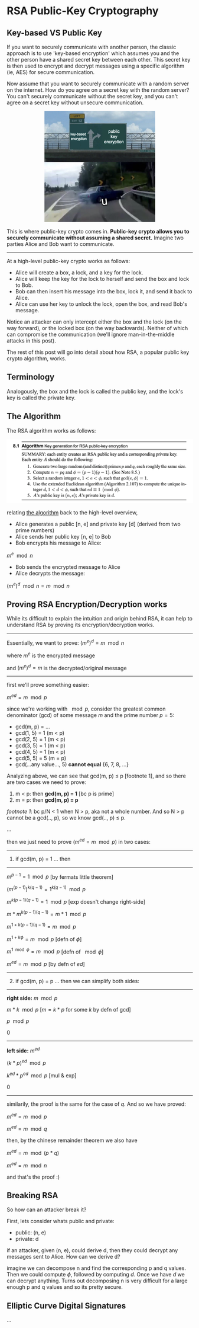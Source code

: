 # RSA Public-Key Cryptography 

## Key-based VS Public Key 

If you want to securely communicate with another person, the classic approach is to use 'key-based encryption' which assumes you and the other person have a shared secret key between each other. This secret key is then used to encrypt and decrypt messages using a specific algorithm (ie, AES) for secure communication. 

Now assume that you want to securely communicate with a random server on the internet. How do you agree on a secret key with the random server? You can't securely communicate without the secret key, and you can't agree on a secret key without unsecure communication. 

<div align="center">
<img src="2022-05-24-07-17-22.png" width="300" height="300">
</div>

This is where public-key crypto comes in. **Public-key crypto allows you to securely communicate without assuming a shared secret.** Imagine two parties Alice and Bob want to communicate. 

---

At a high-level public-key crypto works as follows: 

- Alice will create a box, a lock, and a key for the lock. 
- Alice will keep the key for the lock to herself and send the box and lock to Bob. 
- Bob can then insert his message into the box, lock it, and send it back to Alice. 
- Alice can use her key to unlock the lock, open the box, and read Bob's message. 

Notice an attacker can only intercept either the box and the lock (on the way forward), or the locked box (on the way backwards). Neither of which can compromise the communication (we'll ignore man-in-the-middle attacks in this post). 

The rest of this post will go into detail about how RSA, a popular public key crypto algorithm, works.  

## Terminology

Analogously, the box and the lock is called the public key, and the lock's key is called the private key.

## The Algorithm 

The RSA algorithm works as follows:

![RSA](2022-05-12-20-01-08.png)

relating [the algorithm](https://cacr.uwaterloo.ca/hac/) back to the high-level overview, 
- Alice generates a public [n, e] and private key [d] (derived from two prime numbers)
- Alice sends her public key [n, e] to Bob 
- Bob encrypts his message to Alice: 

$m ^ e \mod n$

- Bob sends the encrypted message to Alice 
- Alice decrypts the message: 

$(m ^ e)^d \mod n = m \mod n$

## Proving RSA Encryption/Decryption works 

While its difficult to explain the intuition and origin behind RSA, it can help to understand RSA by proving its encryption/decryption works.  

---

Essentially, we want to prove: $(m^e)^d = m \mod n$

where $m^e$ is the encrypted message 

and $(m^e)^d = m$ is the decrypted/original message

---

first we'll prove something easier: 

$m^{ed} = m \mod p$

since we're working with $\mod p$, consider the greatest common denominator (gcd) of some message $m$ and the prime number $p=5$:
- gcd(m, p) = ... 
- gcd(1, 5) = 1 (m < p)
- gcd(2, 5) = 1 (m < p)
- gcd(3, 5) = 1 (m < p)
- gcd(4, 5) = 1 (m < p)
- gcd(5, 5) = 5 (m = p)
- gcd(...any value..., 5) **cannot equal** {6, 7, 8, ...} 

Analyzing above, we can see that gcd(m, p) $\leq$ p [footnote 1], and so there are two cases we need to prove: 
1. m < p: then **gcd(m, p) = 1** [bc p is prime]
2. m = p: then **gcd(m, p) = p**

*footnote 1*: bc p/N < 1 when N > p, aka not a whole number. And so N > p cannot be a gcd(.., p), so we know gcd(.., p) $\leq$ p.

...

then we just need to prove $(m^{ed} = m \mod p)$ in two cases: 

---

1. if gcd(m, p) = 1 ... then

---

$m^{p-1} = 1 \mod p$ [by fermats little theorem]

$(m^{(p-1)})^{k(q-1)} = 1^{k(q-1)} \mod p$ 

$m^{k(p-1)(q-1)} = 1 \mod p$ [exp doesn't change right-side]

$m * m^{k(p-1)(q-1)} = m * 1 \mod p$

$m^{1 + k(p-1)(q-1)} = m \mod p$ 

$m^{1 + k\phi} = m \mod p$ [defn of $\phi$]

$m^{1 \mod \phi} = m \mod p$ [defn of $\mod \phi$]

$m^{ed} = m \mod p$ [by defn of $ed$]

---

2. if gcd(m, p) = p ... then we can simplify both sides:

---

**right side:** $m \mod p$

$m * k \mod p$ [$m = k * p$ for some $k$ by defn of gcd]

$p \mod p$ 

$0$

--- 

**left side:** $m^{ed}$

$(k * p)^{ed} \mod p$ 

$k^{ed} * p^{ed} \mod p$ [mul & exp]

$0$

---

similarily, the proof is the same for the case of $q$. And so we have proved: 

$m^{ed} = m \mod p$

$m^{ed} = m \mod q$

then, by the chinese remainder theorem we also have

$m^{ed} = m \mod (p * q)$

$m^{ed} = m \mod n$

and that's the proof :) 

## Breaking RSA 

So how can an attacker break it? 

First, lets consider whats public and private: 

- public: (n, e)
- private: d 

if an attacker, given (n, e), could derive d, then they could decrypt any messages sent to Alice. How can we derive d? 

imagine we can decompose n and find the corresponding p and q values. Then we could compute $\phi$, followed by computing $d$. Once we have $d$ we can decrypt anything. Turns out decomposing n is very difficult for a large enough p and q values and so its pretty secure. 

## Elliptic Curve Digital Signatures 

... 